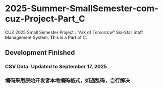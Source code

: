 # 2025-Summer-SmallSemester-com-cuz-Project-Part_C
CUZ 2025 Small Semester Project : "Ark of Tomorrow" Six-Star Staff Management System. This is a Part of C.

## Development Finished
### CSV Data: Updated to September 17, 2025
### 编码采用原始开发者本地编码格式，如遇乱码，自行解决